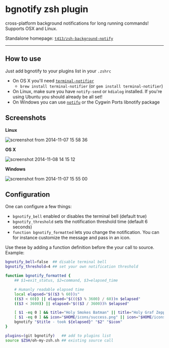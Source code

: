 # bgnotify zsh plugin

cross-platform background notifications for long running commands! Supports OSX
and Linux.

Standalone homepage:
[`t413/zsh-background-notify`](HTTPS://github.com/t413/zsh-background-notify)

---

## How to use

Just add bgnotify to your plugins list in your `.zshrc`

-   On OS X you'll need
    [`terminal-notifier`](HTTPS://github.com/alloy/terminal-notifier)
    -   `brew install terminal-notifier` (or `gem install terminal-notifier`)
-   On Linux, make sure you have `notify-send` or `kdialog` installed. If you're
    using Ubuntu you should already be all set!
-   On Windows you can use [`notifu`](HTTPS://www.paralint.com/projects/notifu/)
    or the Cygwin Ports libnotify package

## Screenshots

**Linux**

![`screenshot from 2014-11-07 15 58 36`](HTTPS://cloud.githubusercontent.com/assets/326829/4962187/256b465c-66da-11e4-927d-cc2fc105e31f.png)

**OS X**

![`screenshot 2014-11-08 14 15 12`](HTTPS://cloud.githubusercontent.com/assets/326829/4965780/19fa3eac-6795-11e4-8ed6-0355711123a9.png)

**Windows**

![`screenshot from 2014-11-07 15 55 00`](HTTPS://cloud.githubusercontent.com/assets/326829/4962159/a2625ca0-66d9-11e4-9e91-c5834913190e.png)

## Configuration

One can configure a few things:

-   `bgnotify_bell` enabled or disables the terminal bell (default true)
-   `bgnotify_threshold` sets the notification threshold time (default 6
    seconds)
-   `function bgnotify_formatted` lets you change the notification. You can for
    instance customize the message and pass in an icon.

Use these by adding a function definition before the your call to source.
Example:

```sh
bgnotify_bell=false  ## disable terminal bell
bgnotify_threshold=4 ## set your own notification threshold

function bgnotify_formatted {
	## $1=exit_status, $2=command, $3=elapsed_time

	# Humanly readable elapsed time
	local elapsed="$(($3 % 60))s"
	(($3 < 60)) || elapsed="$((($3 % 3600) / 60))m $elapsed"
	(($3 < 3600)) || elapsed="$(($3 / 3600))h $elapsed"

	[ $1 -eq 0 ] && title="Holy Smokes Batman" || title="Holy Graf Zeppelin"
	[ $1 -eq 0 ] && icon="$HOME/icons/success.png" || icon="$HOME/icons/fail.png"
	bgnotify "$title - took ${elapsed}" "$2" "$icon"
}

plugins=(git bgnotify)   ## add to plugins list
source $ZSH/oh-my-zsh.sh ## existing source call
```
